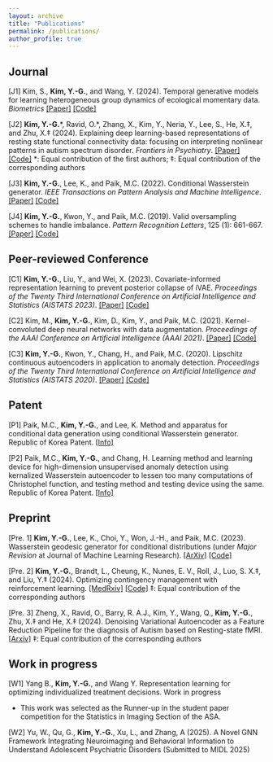 ```yaml
---
layout: archive
title: "Publications"
permalink: /publications/
author_profile: true
---
```


## Journal
[J1] Kim, S., **Kim, Y.-G.**, and Wang, Y. (2024). Temporal generative models for learning heterogeneous group dynamics of ecological momentary data. *Biometrics* [[Paper]](https://academic.oup.com/biometrics/article/80/4/ujae115/7821109) [[Code]](https://academic.oup.com/biometrics/article/80/4/ujae115/7821109)

[J2] **Kim, Y.-G.**\*, Ravid, O.\*, Zhang, X., Kim, Y., Neria, Y., Lee, S., He, X.‡, and Zhu, X.‡ (2024). Explaining deep learning-based representations of resting state functional connectivity data: focusing on interpreting nonlinear patterns in autism spectrum disorder.  *Frontiers in Psychiatry*. [[Paper]](https://www.frontiersin.org/journals/psychiatry/articles/10.3389/fpsyt.2024.1397093/abstract) [[Code]](https://github.com/kyg0910/Deep-Learning-Based-Representations-of-Resting-State-Functional-Connectivity-Data)
   *: Equal contribution of the first authors; ‡: Equal contribution of the corresponding authors

[J3] **Kim, Y.-G.**, Lee, K., and Paik, M.C. (2022). Conditional Wasserstein generator. *IEEE Transactions on Pattern Analysis and Machine Intelligence*. [[Paper]](https://ieeexplore.ieee.org/abstract/document/9944913) [[Code]](https://github.com/kyg0910/Conditional-Wasserstein-Generator)

[J4] **Kim, Y.-G.**, Kwon, Y., and Paik, M.C. (2019). Valid oversampling schemes to handle imbalance. *Pattern Recognition Letters*, 125 (1): 661-667. [[Paper]](https://doi.org/10.1016/j.patrec.2019.07.006) [[Code]](https://github.com/ykwon0407/valid-oversample)

## Peer-reviewed Conference
[C1] **Kim, Y.-G.**, Liu, Y., and Wei, X. (2023). Covariate-informed representation learning to prevent posterior collapse of iVAE. *Proceedings of the Twenty Third International Conference on Artificial Intelligence and Statistics (AISTATS 2023)*. [[Paper]](https://proceedings.mlr.press/v206/kim23c/kim23c.pdf) [[Code]](https://github.com/kyg0910/CI-iVAE)

[C2] Kim, M., **Kim, Y.-G.**, Kim, D., Kim, Y., and Paik, M.C. (2021). Kernel-convoluted deep neural networks with data augmentation. *Proceedings of the AAAI Conference on Artificial Intelligence (AAAI 2021)*. [[Paper]](https://ojs.aaai.org/index.php/AAAI/article/view/16993) [[Code]](https://github.com/MJ1021/kcm-code)

[C3] **Kim, Y.-G.**, Kwon, Y., Chang, H., and Paik, M.C. (2020). Lipschitz continuous autoencoders in application to anomaly detection. *Proceedings of the Twenty Third International Conference on Artificial Intelligence and Statistics (AISTATS 2020)*. [[Paper]](http://proceedings.mlr.press/v108/kim20c.html) [[Code]](https://github.com/kyg0910/Lipschitz-Continuous-Autoencoders-in-Application-to-Anomaly-Detection)

## Patent
[P1] Paik, M.C., **Kim, Y.-G.**, and Lee, K. Method and apparatus for conditional data generation using conditional Wasserstein generator. Republic of Korea Patent. [[Info]](https://doi.org/10.8080/1020210105611)

[P2] Paik, M.C., **Kim, Y.-G.**, and Chang, H. Learning method and learning device for high-dimension unsupervised anomaly detection using kernalized Wasserstein autoencoder to lessen too many computations of Christophel function, and testing method and testing device using the same. Republic of Korea Patent. [[Info]](https://patents.google.com/patent/KR102202842B1/en)

## Preprint
[Pre. 1] **Kim, Y.-G.**, Lee, K., Choi, Y., Won, J.-H., and Paik, M.C. (2023). Wasserstein geodesic generator for conditional distributions (under *Major Revision* at Journal of Machine Learning Research). [[ArXiv]](http://arxiv.org/abs/2308.10145) [[Code]](https://github.com/kyg0910/Wasserstein-Geodesic-Generator-for-Conditional-Distributions)

[Pre. 2] **Kim, Y.-G.**, Brandt, L., Cheung, K., Nunes, E. V., Roll, J., Luo, S. X.‡, and Liu, Y.‡ (2024). Optimizing contingency management with reinforcement learning. [[MedRxiv]](https://www.medrxiv.org/content/10.1101/2024.03.28.24305031v1) [[Code]](https://github.com/kyg0910/Optimizing-Contingency-Management-with-Reinforcement-Learning)
   ‡: Equal contribution of the corresponding authors

[Pre. 3] Zheng, X., Ravid, O., Barry, R. A.J., Kim, Y., Wang, Q., **Kim, Y.-G.**, Zhu, X.‡ and He, X.‡ (2024). Denoising Variational Autoencoder as a Feature Reduction Pipeline for the diagnosis of Autism based on Resting-state fMRI. [[Arxiv]](https://www.medrxiv.org/content/10.1101/2024.03.28.24305031v1)
   ‡: Equal contribution of the corresponding authors

## Work in progress
[W1] Yang B., **Kim, Y.-G.**, and Wang Y. Representation learning for optimizing individualized treatment decisions. Work in progress
* This work was selected as the Runner-up in the student paper competition for the Statistics in Imaging Section of the ASA.

[W2] Yu, W., Qu, G., **Kim, Y.-G.**, Xu, L., and Zhang, A (2025). A Novel GNN Framework Integrating Neuroimaging and Behavioral Information to Understand Adolescent Psychiatric Disorders (Submitted to MIDL 2025)

